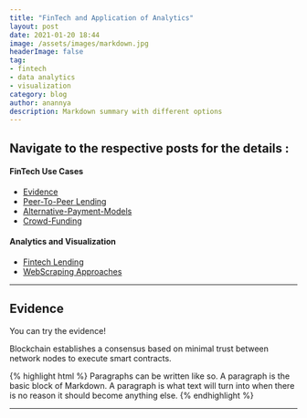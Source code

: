 ```yaml
---
title: "FinTech and Application of Analytics"
layout: post
date: 2021-01-20 18:44
image: /assets/images/markdown.jpg
headerImage: false
tag:
- fintech
- data analytics
- visualization
category: blog
author: anannya
description: Markdown summary with different options
---
```


## Navigate to the respective posts for the details :



#### FinTech Use Cases
- [Evidence](#evidence)
- [Peer-To-Peer Lending](#alternative-credit)
- [Alternative-Payment-Models](#payment-innovation)
- [Crowd-Funding](#crowd-funding)

#### Analytics and Visualization
- [Fintech Lending](#alternative-credit)
- [WebScraping Approaches](#scrapme)

---

## Evidence

You can try the evidence!

<span class="evidence">Blockchain establishes a consensus based on minimal trust between network nodes to execute smart contracts.</span>

{% highlight html %}
<span class="evidence">Paragraphs can be written like so. A paragraph is the basic block of Markdown. A paragraph is what text will turn into when there is no reason it should become anything else.</span>
{% endhighlight %}

---

